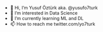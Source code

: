 - 👋 Hi, I’m Yusuf Öztürk aka. @yusufo7turk
- 👀 I’m interested in Data Science
- 🌱 I’m currently learning ML and DL 
- 📫 How to reach me twitter.com/yo7turk
